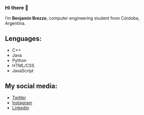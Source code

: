 ### Hi there 👋

I’m **Benjamin Brezzo**, computer engineering student from Córdoba, Argentina.

## Lenguages:
- C++
- Java
- Python
- HTML/CSS
- JavaScript


## My social media:
- [Twitter](https://twitter.com/BenjaBrezzo)
- [Instagram](https://www.instagram.com/benjabrezzo/)
- [Linkedin](https://www.linkedin.com/in/benjamin-brezzo-150559191)


